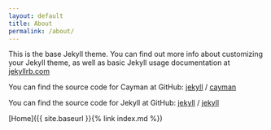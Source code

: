 ```yaml
---
layout: default
title: About
permalink: /about/
---
```


This is the base Jekyll theme. You can find out more info about customizing your Jekyll theme, as well as basic Jekyll usage documentation at [jekyllrb.com](https://jekyllrb.com/)

You can find the source code for Cayman at GitHub:
[jekyll][jekyll-organization] /
[cayman](https://github.com/jekyll/cayman)

You can find the source code for Jekyll at GitHub:
[jekyll][jekyll-organization] /
[jekyll](https://github.com/jekyll/jekyll)

[Home]({{ site.baseurl }}{% link index.md %})


[jekyll-organization]: https://github.com/jekyll

